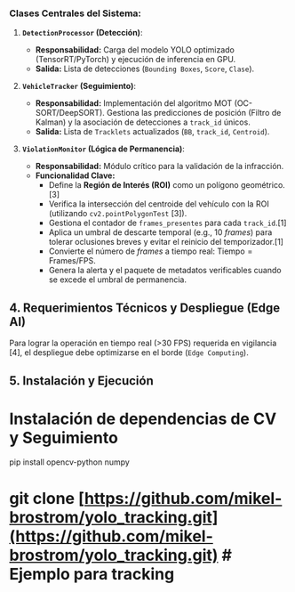 ### Clases Centrales del Sistema:

1.  **`DetectionProcessor` (Detección)**:
    *   **Responsabilidad:** Carga del modelo YOLO optimizado (TensorRT/PyTorch) y ejecución de inferencia en GPU.
    *   **Salida:** Lista de detecciones (`Bounding Boxes`, `Score`, `Clase`).

2.  **`VehicleTracker` (Seguimiento)**:
    *   **Responsabilidad:** Implementación del algoritmo MOT (OC-SORT/DeepSORT). Gestiona las predicciones de posición (Filtro de Kalman) y la asociación de detecciones a `track_id` únicos.
    *   **Salida:** Lista de `Tracklets` actualizados (`BB`, `track_id`, `Centroid`).

3.  **`ViolationMonitor` (Lógica de Permanencia)**:
    *   **Responsabilidad:** Módulo crítico para la validación de la infracción.
    *   **Funcionalidad Clave:**
        *   Define la **Región de Interés (ROI)** como un polígono geométrico.[3]
        *   Verifica la intersección del centroide del vehículo con la ROI (utilizando `cv2.pointPolygonTest` [3]).
        *   Gestiona el contador de `frames_presentes` para cada `track_id`.[1]
        *   Aplica un umbral de descarte temporal (e.g., 10 *frames*) para tolerar oclusiones breves y evitar el reinicio del temporizador.[1]
        *   Convierte el número de *frames* a tiempo real: $\text{Tiempo} = \text{Frames} / \text{FPS}$.
        *   Genera la alerta y el paquete de metadatos verificables cuando se excede el umbral de permanencia.

## 4. Requerimientos Técnicos y Despliegue (Edge AI)

Para lograr la operación en tiempo real (>30 FPS) requerida en vigilancia [4], el despliegue debe optimizarse en el borde (`Edge Computing`).

## 5. Instalación y Ejecución
# Instalación de dependencias de CV y Seguimiento
pip install opencv-python numpy

# git clone [https://github.com/mikel-brostrom/yolo_tracking.git](https://github.com/mikel-brostrom/yolo_tracking.git) # Ejemplo para tracking
